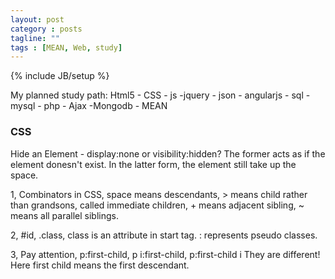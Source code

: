 ```yaml
---
layout: post
category : posts
tagline: ""
tags : [MEAN, Web, study]
---
```

{% include JB/setup %}


My planned study path: Html5 - CSS - js -jquery - json - angularjs - sql - mysql - php - Ajax -Mongodb - MEAN
 




### CSS

Hide an Element - display:none or visibility:hidden? The former acts as if the element donesn't exist. In the latter form, the element still take up the space.

1, Combinators in CSS, space means descendants, > means child rather than grandsons, called immediate children, + means adjacent sibling, ~ means all parallel siblings.

2, #id, .class, class is an attribute in start tag. : represents pseudo classes.

3, Pay attention, p:first-child, p i:first-child, p:first-child i They are different!
Here first child means the first descendant.
